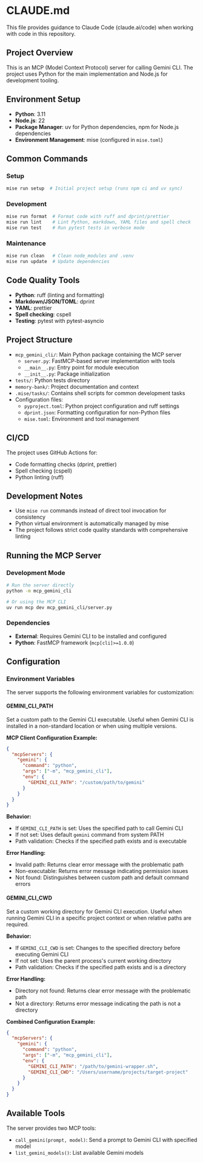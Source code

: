 # CLAUDE.md

This file provides guidance to Claude Code (claude.ai/code) when working with code in this repository.

## Project Overview

This is an MCP (Model Context Protocol) server for calling Gemini CLI. The project uses Python for the main implementation and Node.js for development tooling.

## Environment Setup

- **Python**: 3.11
- **Node.js**: 22
- **Package Manager**: uv for Python dependencies, npm for Node.js dependencies
- **Environment Management**: mise (configured in `mise.toml`)

## Common Commands

### Setup

```bash
mise run setup  # Initial project setup (runs npm ci and uv sync)
```

### Development

```bash
mise run format  # Format code with ruff and dprint/prettier
mise run lint    # Lint Python, markdown, YAML files and spell check
mise run test    # Run pytest tests in verbose mode
```

### Maintenance

```bash
mise run clean   # Clean node_modules and .venv
mise run update  # Update dependencies
```

## Code Quality Tools

- **Python**: ruff (linting and formatting)
- **Markdown/JSON/TOML**: dprint
- **YAML**: prettier
- **Spell checking**: cspell
- **Testing**: pytest with pytest-asyncio

## Project Structure

- `mcp_gemini_cli/`: Main Python package containing the MCP server
  - `server.py`: FastMCP-based server implementation with tools
  - `__main__.py`: Entry point for module execution
  - `__init__.py`: Package initialization
- `tests/`: Python tests directory
- `memory-bank/`: Project documentation and context
- `.mise/tasks/`: Contains shell scripts for common development tasks
- Configuration files:
  - `pyproject.toml`: Python project configuration and ruff settings
  - `dprint.json`: Formatting configuration for non-Python files
  - `mise.toml`: Environment and tool management

## CI/CD

The project uses GitHub Actions for:

- Code formatting checks (dprint, prettier)
- Spell checking (cspell)
- Python linting (ruff)

## Development Notes

- Use `mise run` commands instead of direct tool invocation for consistency
- Python virtual environment is automatically managed by mise
- The project follows strict code quality standards with comprehensive linting

## Running the MCP Server

### Development Mode

```bash
# Run the server directly
python -m mcp_gemini_cli

# Or using the MCP CLI
uv run mcp dev mcp_gemini_cli/server.py
```

### Dependencies

- **External**: Requires Gemini CLI to be installed and configured
- **Python**: FastMCP framework (`mcp[cli]>=1.0.0`)

## Configuration

### Environment Variables

The server supports the following environment variables for customization:

#### GEMINI_CLI_PATH

Set a custom path to the Gemini CLI executable. Useful when Gemini CLI is installed in a non-standard location or when using multiple versions.

**MCP Client Configuration Example:**

```json
{
  "mcpServers": {
    "gemini": {
      "command": "python",
      "args": ["-m", "mcp_gemini_cli"],
      "env": {
        "GEMINI_CLI_PATH": "/custom/path/to/gemini"
      }
    }
  }
}
```

**Behavior:**

- If `GEMINI_CLI_PATH` is set: Uses the specified path to call Gemini CLI
- If not set: Uses default `gemini` command from system PATH
- Path validation: Checks if the specified path exists and is executable

**Error Handling:**

- Invalid path: Returns clear error message with the problematic path
- Non-executable: Returns error message indicating permission issues
- Not found: Distinguishes between custom path and default command errors

#### GEMINI_CLI_CWD

Set a custom working directory for Gemini CLI execution. Useful when running Gemini CLI in a specific project context or when relative paths are required.

**Behavior:**

- If `GEMINI_CLI_CWD` is set: Changes to the specified directory before executing Gemini CLI
- If not set: Uses the parent process's current working directory
- Path validation: Checks if the specified path exists and is a directory

**Error Handling:**

- Directory not found: Returns clear error message with the problematic path
- Not a directory: Returns error message indicating the path is not a directory

**Combined Configuration Example:**

```json
{
  "mcpServers": {
    "gemini": {
      "command": "python",
      "args": ["-m", "mcp_gemini_cli"],
      "env": {
        "GEMINI_CLI_PATH": "/path/to/gemini-wrapper.sh",
        "GEMINI_CLI_CWD": "/Users/username/projects/target-project"
      }
    }
  }
}
```

## Available Tools

The server provides two MCP tools:

- `call_gemini(prompt, model)`: Send a prompt to Gemini CLI with specified model
- `list_gemini_models()`: List available Gemini models
